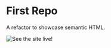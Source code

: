 <h1>First Repo</h1>

A refactor to showcase semantic HTML.

![See the site live!](/Develop/Semantic-Refactor/)
